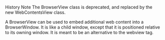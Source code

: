 History
Note The BrowserView class is deprecated, and replaced by the new WebContentsView class.

A BrowserView can be used to embed additional web content into a BrowserWindow. It is like a child window, except that it is positioned relative to its owning window. It is meant to be an alternative to the webview tag.
